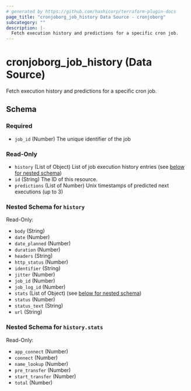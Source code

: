 ```yaml
---
# generated by https://github.com/hashicorp/terraform-plugin-docs
page_title: "cronjoborg_job_history Data Source - cronjoborg"
subcategory: ""
description: |-
  Fetch execution history and predictions for a specific cron job.
---
```


# cronjoborg_job_history (Data Source)

Fetch execution history and predictions for a specific cron job.



<!-- schema generated by tfplugindocs -->
## Schema

### Required

- `job_id` (Number) The unique identifier of the job

### Read-Only

- `history` (List of Object) List of job execution history entries (see [below for nested schema](#nestedatt--history))
- `id` (String) The ID of this resource.
- `predictions` (List of Number) Unix timestamps of predicted next executions (up to 3)

<a id="nestedatt--history"></a>
### Nested Schema for `history`

Read-Only:

- `body` (String)
- `date` (Number)
- `date_planned` (Number)
- `duration` (Number)
- `headers` (String)
- `http_status` (Number)
- `identifier` (String)
- `jitter` (Number)
- `job_id` (Number)
- `job_log_id` (Number)
- `stats` (List of Object) (see [below for nested schema](#nestedobjatt--history--stats))
- `status` (Number)
- `status_text` (String)
- `url` (String)

<a id="nestedobjatt--history--stats"></a>
### Nested Schema for `history.stats`

Read-Only:

- `app_connect` (Number)
- `connect` (Number)
- `name_lookup` (Number)
- `pre_transfer` (Number)
- `start_transfer` (Number)
- `total` (Number)
